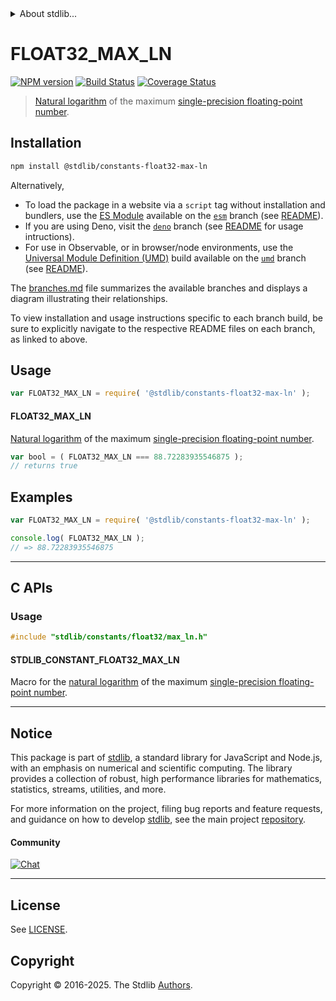 <!--

@license Apache-2.0

Copyright (c) 2025 The Stdlib Authors.

Licensed under the Apache License, Version 2.0 (the "License");
you may not use this file except in compliance with the License.
You may obtain a copy of the License at

   http://www.apache.org/licenses/LICENSE-2.0

Unless required by applicable law or agreed to in writing, software
distributed under the License is distributed on an "AS IS" BASIS,
WITHOUT WARRANTIES OR CONDITIONS OF ANY KIND, either express or implied.
See the License for the specific language governing permissions and
limitations under the License.

-->


<details>
  <summary>
    About stdlib...
  </summary>
  <p>We believe in a future in which the web is a preferred environment for numerical computation. To help realize this future, we've built stdlib. stdlib is a standard library, with an emphasis on numerical and scientific computation, written in JavaScript (and C) for execution in browsers and in Node.js.</p>
  <p>The library is fully decomposable, being architected in such a way that you can swap out and mix and match APIs and functionality to cater to your exact preferences and use cases.</p>
  <p>When you use stdlib, you can be absolutely certain that you are using the most thorough, rigorous, well-written, studied, documented, tested, measured, and high-quality code out there.</p>
  <p>To join us in bringing numerical computing to the web, get started by checking us out on <a href="https://github.com/stdlib-js/stdlib">GitHub</a>, and please consider <a href="https://opencollective.com/stdlib">financially supporting stdlib</a>. We greatly appreciate your continued support!</p>
</details>

# FLOAT32_MAX_LN

[![NPM version][npm-image]][npm-url] [![Build Status][test-image]][test-url] [![Coverage Status][coverage-image]][coverage-url] <!-- [![dependencies][dependencies-image]][dependencies-url] -->

> [Natural logarithm][natural-logarithm] of the maximum [single-precision floating-point number][ieee754].

<section class="installation">

## Installation

```bash
npm install @stdlib/constants-float32-max-ln
```

Alternatively,

-   To load the package in a website via a `script` tag without installation and bundlers, use the [ES Module][es-module] available on the [`esm`][esm-url] branch (see [README][esm-readme]).
-   If you are using Deno, visit the [`deno`][deno-url] branch (see [README][deno-readme] for usage intructions).
-   For use in Observable, or in browser/node environments, use the [Universal Module Definition (UMD)][umd] build available on the [`umd`][umd-url] branch (see [README][umd-readme]).

The [branches.md][branches-url] file summarizes the available branches and displays a diagram illustrating their relationships.

To view installation and usage instructions specific to each branch build, be sure to explicitly navigate to the respective README files on each branch, as linked to above.

</section>

<section class="usage">

## Usage

```javascript
var FLOAT32_MAX_LN = require( '@stdlib/constants-float32-max-ln' );
```

#### FLOAT32_MAX_LN

[Natural logarithm][natural-logarithm] of the maximum [single-precision floating-point number][ieee754].

```javascript
var bool = ( FLOAT32_MAX_LN === 88.72283935546875 );
// returns true
```

</section>

<!-- /.usage -->

<section class="examples">

## Examples

<!-- TODO: better example -->

<!-- eslint no-undef: "error" -->

```javascript
var FLOAT32_MAX_LN = require( '@stdlib/constants-float32-max-ln' );

console.log( FLOAT32_MAX_LN );
// => 88.72283935546875
```

</section>

<!-- /.examples -->

<!-- C interface documentation. -->

* * *

<section class="c">

## C APIs

<!-- Section to include introductory text. Make sure to keep an empty line after the intro `section` element and another before the `/section` close. -->

<section class="intro">

</section>

<!-- /.intro -->

<!-- C usage documentation. -->

<section class="usage">

### Usage

```c
#include "stdlib/constants/float32/max_ln.h"
```

#### STDLIB_CONSTANT_FLOAT32_MAX_LN

Macro for the [natural logarithm][natural-logarithm] of the maximum [single-precision floating-point number][ieee754].

</section>

<!-- /.usage -->

<!-- C API usage notes. Make sure to keep an empty line after the `section` element and another before the `/section` close. -->

<section class="notes">

</section>

<!-- /.notes -->

<!-- C API usage examples. -->

<section class="examples">

</section>

<!-- /.examples -->

</section>

<!-- /.c -->

<!-- Section for related `stdlib` packages. Do not manually edit this section, as it is automatically populated. -->

<section class="related">

</section>

<!-- /.related -->

<!-- Section for all links. Make sure to keep an empty line after the `section` element and another before the `/section` close. -->


<section class="main-repo" >

* * *

## Notice

This package is part of [stdlib][stdlib], a standard library for JavaScript and Node.js, with an emphasis on numerical and scientific computing. The library provides a collection of robust, high performance libraries for mathematics, statistics, streams, utilities, and more.

For more information on the project, filing bug reports and feature requests, and guidance on how to develop [stdlib][stdlib], see the main project [repository][stdlib].

#### Community

[![Chat][chat-image]][chat-url]

---

## License

See [LICENSE][stdlib-license].


## Copyright

Copyright &copy; 2016-2025. The Stdlib [Authors][stdlib-authors].

</section>

<!-- /.stdlib -->

<!-- Section for all links. Make sure to keep an empty line after the `section` element and another before the `/section` close. -->

<section class="links">

[npm-image]: http://img.shields.io/npm/v/@stdlib/constants-float32-max-ln.svg
[npm-url]: https://npmjs.org/package/@stdlib/constants-float32-max-ln

[test-image]: https://github.com/stdlib-js/constants-float32-max-ln/actions/workflows/test.yml/badge.svg?branch=main
[test-url]: https://github.com/stdlib-js/constants-float32-max-ln/actions/workflows/test.yml?query=branch:main

[coverage-image]: https://img.shields.io/codecov/c/github/stdlib-js/constants-float32-max-ln/main.svg
[coverage-url]: https://codecov.io/github/stdlib-js/constants-float32-max-ln?branch=main

<!--

[dependencies-image]: https://img.shields.io/david/stdlib-js/constants-float32-max-ln.svg
[dependencies-url]: https://david-dm.org/stdlib-js/constants-float32-max-ln/main

-->

[chat-image]: https://img.shields.io/gitter/room/stdlib-js/stdlib.svg
[chat-url]: https://app.gitter.im/#/room/#stdlib-js_stdlib:gitter.im

[stdlib]: https://github.com/stdlib-js/stdlib

[stdlib-authors]: https://github.com/stdlib-js/stdlib/graphs/contributors

[umd]: https://github.com/umdjs/umd
[es-module]: https://developer.mozilla.org/en-US/docs/Web/JavaScript/Guide/Modules

[deno-url]: https://github.com/stdlib-js/constants-float32-max-ln/tree/deno
[deno-readme]: https://github.com/stdlib-js/constants-float32-max-ln/blob/deno/README.md
[umd-url]: https://github.com/stdlib-js/constants-float32-max-ln/tree/umd
[umd-readme]: https://github.com/stdlib-js/constants-float32-max-ln/blob/umd/README.md
[esm-url]: https://github.com/stdlib-js/constants-float32-max-ln/tree/esm
[esm-readme]: https://github.com/stdlib-js/constants-float32-max-ln/blob/esm/README.md
[branches-url]: https://github.com/stdlib-js/constants-float32-max-ln/blob/main/branches.md

[stdlib-license]: https://raw.githubusercontent.com/stdlib-js/constants-float32-max-ln/main/LICENSE

[ieee754]: https://en.wikipedia.org/wiki/IEEE_754-1985

[natural-logarithm]: https://en.wikipedia.org/wiki/Natural_logarithm

</section>

<!-- /.links -->
